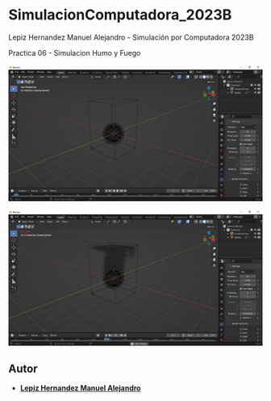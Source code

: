 # SimulacionComputadora_2023B
Lepiz Hernandez Manuel Alejandro - Simulación por Computadora 2023B

Practica 06 - Simulacion Humo y Fuego

![alt text](https://github.com/ManuelALH/SimulacionComputadora_2023B/blob/main/Practica%2006%20-%20Simulacion%20Humo%20Y%20Fuego/ss_01.png?raw=true "ss_01")

![alt text](https://github.com/ManuelALH/SimulacionComputadora_2023B/blob/main/Practica%2006%20-%20Simulacion%20Humo%20Y%20Fuego/ss_02.png?raw=true "ss_02")

## Autor

- **[Lepiz Hernandez Manuel Alejandro](https://github.com/ManuelALH)**